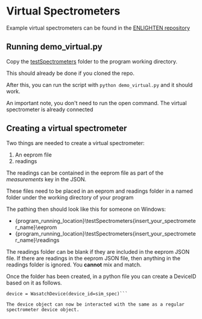 # Virtual Spectrometers

Example virtual spectrometers can be found in the [ENLIGHTEN repository](https://github.com/WasatchPhotonics/ENLIGHTEN/tree/main/testSpectrometers)

## Running demo_virtual.py

Copy the [testSpectrometers](https://github.com/WasatchPhotonics/ENLIGHTEN/tree/main/testSpectrometers/) folder to the program working directory.

This should already be done if you cloned the repo.

After this, you can run the script with `python demo_virtual.py` and it should work.

An important note, you don't need to run the open command. The virtual spectrometer is already connected

## Creating a virtual spectrometer

Two things are needed to create a virtual spectrometer:
1. An eeprom file
2. readings

The readings can be contained in the eeprom file as part of the *measurements* key in the JSON.

These files need to be placed in an eeprom and readings folder in a named folder under the working directory of your program

The pathing then should look like this for someone on Windows:

- {program_running_location}\testSpectrometers\{insert_your_spectrometer_name}\eeprom
- {program_running_location}\testSpectrometers\{insert_your_spectrometer_name}\readings

The readings folder can be blank if they are included in the eeprom JSON file. If there are readings in the eeprom JSON file,
then anything in the readings folder is ignored. You **cannot** mix and match.

Once the folder has been created, in a python file you can create a DeviceID based on it as follows.

```sim_spec = DeviceID(label="MOCK:{insert_your_spectrometer_name}:{insert_the_eeprom_filename}.json")
device = WasatchDevice(device_id=sim_spec)```

The device object can now be interacted with the same as a regular spectrometer device object.

